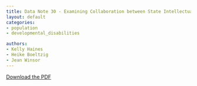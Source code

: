 ```yaml
---
title: Data Note 30 - Examining Collaboration between State Intellectual and Developmental Agencies and State Vocational Rehabilitation Agencies 
layout: default
categories:
- population
- developmental_disabilities

authors: 
- Kelly Haines
- Heike Boeltzig 
- Jean Winsor
---
```



[Download the PDF](/pdf/datanotes/DN30_F-3.pdf)

